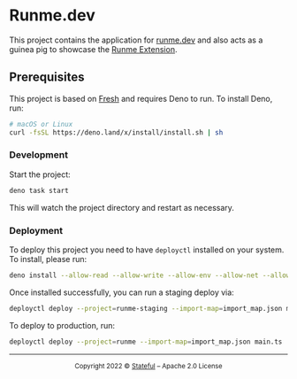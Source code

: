 # Runme.dev

This project contains the application for [runme.dev](https://runme.dev) and also acts as a guinea pig to showcase the [Runme Extension](https://marketplace.visualstudio.com/items?itemName=stateful.runme).

## Prerequisites

This project is based on [Fresh](https://fresh.deno.dev/) and requires Deno to run. To install Deno, run:

```sh
# macOS or Linux
curl -fsSL https://deno.land/x/install/install.sh | sh
```

### Development

Start the project:

```sh
deno task start
```

This will watch the project directory and restart as necessary.

### Deployment

To deploy this project you need to have `deployctl` installed on your system. To install, please run:

```sh
deno install --allow-read --allow-write --allow-env --allow-net --allow-run --no-check -r -f https://deno.land/x/deploy/deployctl.ts
```

Once installed successfully, you can run a staging deploy via:

```sh
deployctl deploy --project=runme-staging --import-map=import_map.json main.ts
```

To deploy to production, run:

```sh
deployctl deploy --project=runme --import-map=import_map.json main.ts
```

---

<p align="center"><small>Copyright 2022 © <a href="http://stateful.com/">Stateful</a> – Apache 2.0 License</small></p>
